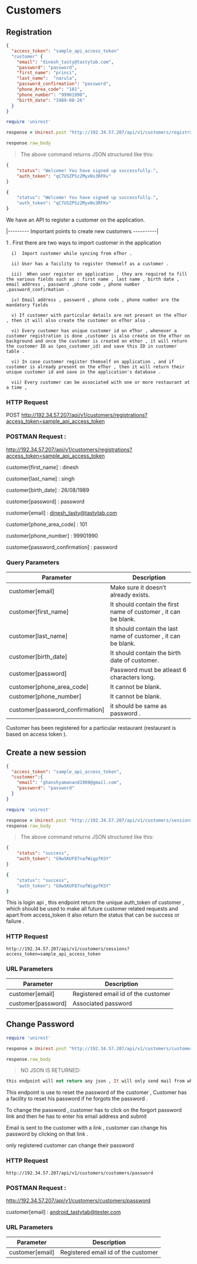 
# Customers

## Registration

```json
{
  "access_token": "sample_api_access_token"
  "customer" {
    "email": "dinesh_tasty@tastytab.com",
    "password": "password",
    "first_name": "princi",
    "last_name":  "narula",
    "password_confirmation": "password",
    "phone_Area_code": "101",
    "phone_number": "99901990",
    "birth_date": "1989-08-26"
  }
}
```

```ruby
require 'unirest'

response = Unirest.post "http://192.34.57.207/api/v1/customers/registrations?access_token=sample_api_access_token", headers:{ "Accept" => "application/json" }, parameters: {customer: {first_name: "princi", last_name: "narula", email: "android_tastytab@tester.com", password: "password", birth_date: " 26/08/1989" , phone_area_code: "101" , phone_number: "99901990" , password_confirmation: "password"}}

response.raw_body
```

> The above command returns JSON structured like this:

```json
{
    "status": "Welcome! You have signed up successfully.",
    "auth_token": "qC7USZPSz2MyxNs3RFKv"
}
```

```ruby
{
    "status": "Welcome! You have signed up successfully.",
    "auth_token": "qC7USZPSz2MyxNs3RFKv"
}
```

We have an API to  register a customer on the application.

|--------- Important points to create new customers ----------|

1 . First there are two ways to import customer in the application


      i)  Import customer while syncing from eThor .

      ii) User has a facility to register themself as a customer .

      iii)  When user register on application , they are required to fill the various fields such as : first name , last name , birth date , email address , password ,phone code , phone number ,password_confirmation .

      iv) Email address , password , phone code , phone number are the mandatory fields

      v) If customer with particular details are not present on the eThor , then it will also create the customer on eThor also .

      vi) Every customer has unique customer id on eThor , whenever a customer registration is done ,customer is also create on the eThor on background and once the customer is created on ethor , it will return the customer ID as (pos_customer_id) and save this ID in customer table .

      vi) In case customer register themself on application , and if customer is already present on the eThor , then it will return their unique customer id and save in the application's database .

      vii) Every customer can be associated with one or more restaurant at a time ,



### HTTP Request

POST http://192.34.57.207/api/v1/customers/registrations?access_token=sample_api_access_token

### POSTMAN Request :

http://192.34.57.207/api/v1/customers/registrations?access_token=sample_api_access_token

customer[first_name]              :   dinesh

customer[last_name]               :  singh

customer[birth_date]              :  26/08/1989

customer[password]                :  password

customer[email]                   :  dinesh_tasty@tastytab.com

customer[phone_area_code]         :  101

customer[phone_number]            :  99901990

customer[password_confirmation]   : password

### Query Parameters

Parameter | Description
--------- | -----------
customer[email] | Make sure it doesn’t already exists.
customer[first_name] | It should contain the first name of customer , it can be blank.
customer[last_name] | It should contain the last name of customer , it can be blank.
customer[birth_date] | It should contain the birth date of customer.
customer[password] | Password must be atleast 6 characters long.
customer[phone_area_code] | It cannot be blank.
customer[phone_number] | It cannot be blank.
customer[password_confirmation]  | it should be same as password .

<aside class="success">
Customer has been registered for a particular restaurant (restaurant is based on access token ).
</aside>

## Create a new session

```json
{
  "access_token": "sample_api_access_token",
  "customer":{
    "email": "ghanshyamanand1989@gmail.com",
    "password": "password"
  }
}
```

```ruby
require 'unirest'

response = Unirest.post "http://192.34.57.207/api/v1/customers/sessions?access_token=sample_api_access_token", headers:{ "Accept" => "application/json" }, parameters: {customer: {email: "ghanshyamanand1989@gmail.com", password: "password"}}
response.raw_body
```

> The above command returns JSON structured like this:

```json
{
    "status": "success",
    "auth_token": "G9wSKUF87nafWigpfKSY"
}
```

```ruby
{
    "status": "success",
    "auth_token": "G9wSKUF87nafWigpfKSY"
}
```


This is login api , this endpoint return the unique auth_token of customer , which should be used to make all future customer related requests and apart from access_token it also return the status that can be success or failure .



### HTTP Request

`http://192.34.57.207/api/v1/customers/sessions?access_token=sample_api_access_token`

### URL Parameters

Parameter | Description
--------- | -----------
customer[email] | Registered email id of the customer
customer[password] | Associated password

## Change Password



```ruby
require 'unirest'

response = Unirest.post "http://192.34.57.207/api/v1/customers/customers/password", headers:{ "Accept" => "application/json" }, parameters: {customer: {email: "ssuser@example.com"}}

response.raw_body

```

> NO JSON IS RETURNED:



```ruby
this endpoint will not return any json , It will only send mail from where customer can change their password
```


This endpoint is use to reset the password of the customer , Customer has a facility to reset his password if he forgots the password .

To change the password , customer has to click on the forgort password link and then he has to enter his email address and submit

Email is sent to the customer with a link , customer can change his password by clicking on that link .

<aside class="warning">only registered customer can change their password</aside>

### HTTP Request

`http://192.34.57.207/api/v1/customers/customers/password`

### POSTMAN Request :

http://192.34.57.207/api/v1/customers/customers/password

customer[email]              :   android_tastytab@tester.com


### URL Parameters

Parameter | Description
--------- | -----------
customer[email] | Registered email id of the customer
